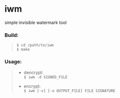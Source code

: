 # iwm

simple invisible watermark tool

### Build:
>```
>$ cd /path/to/iwm
>$ make  
>```

### Usage:
> - dencrypt:  
>```$ iwm -d SIGNED_FILE``` 
> 
> - encrypt:  
>```$ iwm [-v] [-o OUTPUT_FILE] FILE SIGNATURE ```  
